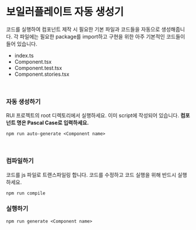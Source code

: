 # 보일러플레이트 자동 생성기

코드를 실행하여 컴포넌트 제작 시 필요한 기본 파일과 코드들을 자동으로 생성해줍니다. 각 파일에는 필요한 package를 import하고 구현을 위한 아주 기본적인 코드들이 들어 있습니다.

-   index.ts
-   Component.tsx
-   Component.test.tsx
-   Component.stories.tsx

 <br/>

### 자동 생성하기

RUI 프로젝트의 root 디렉토리에서 실행하세요. 이미 script에 작성되어 있습니다.
**컴포넌트 명은 Pascal Case로 입력하세요.**

```
npm run auto-generate <Component name>
```

<br/>

### 컴파일하기

코드를 js 파일로 트랜스파일링 합니다. 코드를 수정하고 코드 실행을 위해 반드시 실행하세요.

```
npm run compile
```

### 실행하기

```
npm run generate <Component name>
```
